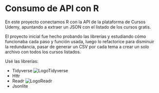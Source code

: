 # Consumo de API con R

<p>
    En este proyecto conectamos R con la API de la plataforma de Cursos Udemy, apuntando a extraer un JSON con el listado de los cursos gratis.
</p>
<p>
    El proyecto inicial fue hecho probando las librerías y estudiando cómo funcionaba cada paso y función usada, luego lo refactorice para disminuir la redundancia,
    pasar de generar un CSV por cada tema a crear un solo archivo con todos los cursos listados.
</p>

<p>
    Usé las librerías:
    <ul>
        <li>Tidyverse <img src="https://drmowinckels.io/workshops/workshops-tidyquintro/logo.png" alt="LogoTidyverse"></li>    
        <li>Httr</li>    
        <li>Readr <img src="https://d33wubrfki0l68.cloudfront.net/c1c91484f898fe9d7d90a570900f1d5cd703fe2e/d7df4/css/images/hex/readr.png" alt="LogoReadr"></li>    
        <li>Jsonlite</li>          
    </ul>
</p>
